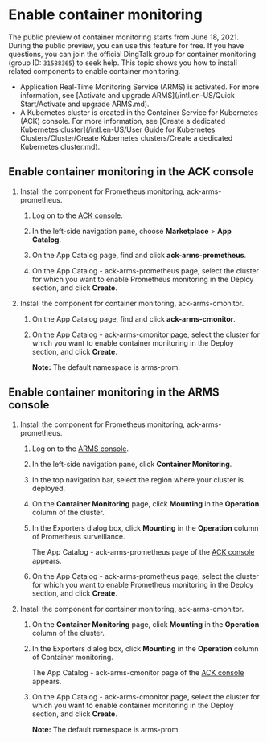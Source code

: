 # Enable container monitoring

The public preview of container monitoring starts from June 18, 2021. During the public preview, you can use this feature for free. If you have questions, you can join the official DingTalk group for container monitoring \(group ID: `31588365`\) to seek help. This topic shows you how to install related components to enable container monitoring.

-   Application Real-Time Monitoring Service \(ARMS\) is activated. For more information, see [Activate and upgrade ARMS](/intl.en-US/Quick Start/Activate and upgrade ARMS.md).
-   A Kubernetes cluster is created in the Container Service for Kubernetes \(ACK\) console. For more information, see [Create a dedicated Kubernetes cluster](/intl.en-US/User Guide for Kubernetes Clusters/Cluster/Create Kubernetes clusters/Create a dedicated Kubernetes cluster.md).

## Enable container monitoring in the ACK console

1.  Install the component for Prometheus monitoring, ack-arms-prometheus.

    1.  Log on to the [ACK console](https://cs.console.aliyun.com).

    2.  In the left-side navigation pane, choose **Marketplace** \> **App Catalog**.

    3.  On the App Catalog page, find and click **ack-arms-prometheus**.

    4.  On the App Catalog - ack-arms-prometheus page, select the cluster for which you want to enable Prometheus monitoring in the Deploy section, and click **Create**.

2.  Install the component for container monitoring, ack-arms-cmonitor.

    1.  On the App Catalog page, find and click **ack-arms-cmonitor**.

    2.  On the App Catalog - ack-arms-cmonitor page, select the cluster for which you want to enable container monitoring in the Deploy section, and click **Create**.

        **Note:** The default namespace is arms-prom.


## Enable container monitoring in the ARMS console

1.  Install the component for Prometheus monitoring, ack-arms-prometheus.

    1.  Log on to the [ARMS console](https://arms-ap-southeast-1.console.aliyun.com/#/home).

    2.  In the left-side navigation pane, click **Container Monitoring**.

    3.  In the top navigation bar, select the region where your cluster is deployed.

    4.  On the **Container Monitoring** page, click **Mounting** in the **Operation** column of the cluster.

    5.  In the Exporters dialog box, click **Mounting** in the **Operation** column of Prometheus surveillance.

        The App Catalog - ack-arms-prometheus page of the [ACK console](https://cs.console.aliyun.com) appears.

    6.  On the App Catalog - ack-arms-prometheus page, select the cluster for which you want to enable Prometheus monitoring in the Deploy section, and click **Create**.

2.  Install the component for container monitoring, ack-arms-cmonitor.

    1.  On the **Container Monitoring** page, click **Mounting** in the **Operation** column of the cluster.

    2.  In the Exporters dialog box, click **Mounting** in the **Operation** column of Container monitoring.

        The App Catalog - ack-arms-cmonitor page of the [ACK console](https://cs.console.aliyun.com) appears.

    3.  On the App Catalog - ack-arms-cmonitor page, select the cluster for which you want to enable container monitoring in the Deploy section, and click **Create**.

        **Note:** The default namespace is arms-prom.


